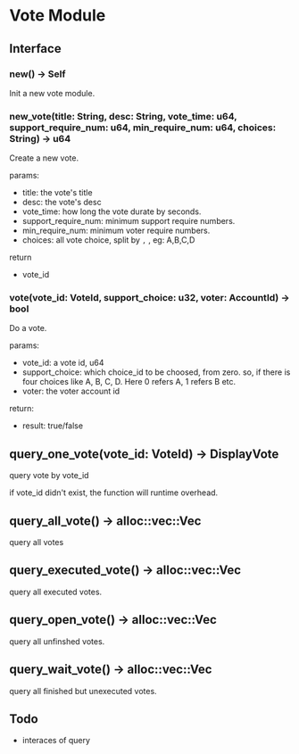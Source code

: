 # Vote Module

## Interface

### new() -> Self

Init a new vote module.

### new_vote(title: String, desc: String, vote_time: u64, support_require_num: u64, min_require_num: u64, choices: String) -> u64

Create a new vote.

params:

* title: the vote's title
* desc: the vote's desc
* vote_time: how long the vote durate by seconds.
* support_require_num: minimum support require numbers.
* min_require_num: minimum voter require numbers.
* choices: all vote choice, split by `,` , eg: A,B,C,D 

return

* vote_id


### vote(vote_id: VoteId, support_choice: u32, voter: AccountId) -> bool

Do a vote.

params:

* vote_id: a vote id, u64
* support_choice: which choice_id to be choosed, from zero. so, if there is four choices like A, B, C, D. Here 0 refers A, 1 refers B etc.
* voter: the voter account id

return:

* result: true/false

## query_one_vote(vote_id: VoteId) -> DisplayVote

query vote by vote_id

if vote_id didn't exist, the function will runtime overhead.

## query_all_vote() -> alloc::vec::Vec<DisplayVote>

query all votes

## query_executed_vote() -> alloc::vec::Vec<DisplayVote>

query all executed votes.

## query_open_vote() -> alloc::vec::Vec<DisplayVote>

query all unfinshed votes.

## query_wait_vote() -> alloc::vec::Vec<DisplayVote>

query all finished but unexecuted votes.

## Todo

* interaces of query